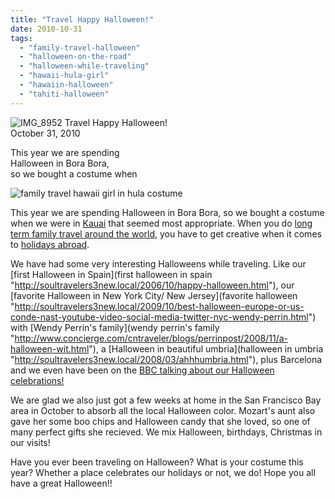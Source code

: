 ```yaml
---
title: "Travel Happy Halloween!"
date: 2010-10-31
tags: 
  - "family-travel-halloween"
  - "halloween-on-the-road"
  - "halloween-while-traveling"
  - "hawaii-hula-girl"
  - "hawaiin-halloween"
  - "tahiti-halloween"
---
```


 ![IMG_8952](https://pub-ac94b3f306b24c0dba4238943c97f2e1.r2.dev/6a00e5502a95078833013488786c14970c.jpg) Travel Happy Halloween!  
October 31, 2010

This year we are spending  
Halloween in Bora Bora,  
so we bought a costume when 

<!--more-->

![family travel hawaii girl in hula costume](https://pub-ac94b3f306b24c0dba4238943c97f2e1.r2.dev/6a00e5502a950788330133f55882ed970b.jpg)  
  
  

This year we are spending Halloween in Bora Bora, so we bought a costume when we were in [Kauai](kuaia  "http://soultravelers3new.local/2010/10/family-travel-kauai-hawaii-photo-luau-hawaiin-culture-napali-coast-sail-best-for-kids.html") that seemed most appropriate. When you do [long term family travel around the world,](long%20term%20family%20travel "http://soultravelers3new.local/2009/04/how-to-travel-the-world-as-a-digital-nomad-family.html") you have to get creative when it comes to [holidays abroad](holidays%20abroad "http://soultravelers3new.local/2009/12/how-to-enjoy-family-travel-abroad-at-christmas-digital-nomad-4hww-extended-travel-holidays.html").

We have had some very interesting Halloweens while traveling. Like our [first Halloween in Spain](first halloween in spain "http://soultravelers3new.local/2006/10/happy-halloween.html"), our [favorite Halloween in New York City/ New Jersey](favorite halloween "http://soultravelers3new.local/2009/10/best-halloween-europe-or-us-conde-nast-youtube-video-social-media-twitter-nyc-wendy-perrin.html") with [Wendy Perrin's family](wendy perrin's family "http://www.concierge.com/cntraveler/blogs/perrinpost/2008/11/a-halloween-wit.html"), a [Halloween in beautiful umbria](halloween in umbria "http://soultravelers3new.local/2008/03/ahhhumbria.html"), plus Barcelona and we even have been on the [BBC talking about our Halloween celebrations!](bbc "http://news.bbc.co.uk/2/hi/programmes/fast_track/9075804.stm")

We are glad we also just got a few weeks at home in the San Francisco Bay area in October to absorb all the local Halloween color. Mozart's aunt also gave her some boo chips and Halloween candy that she loved, so one of many perfect gifts she recieved. We mix Halloween, birthdays, Christmas in our visits!

Have you ever been traveling on Halloween? What is your costume this year? Whether a place celebrates our holidays or not, we do! Hope you all have a great Halloween!!
